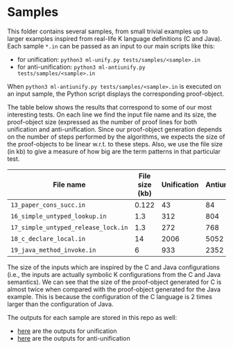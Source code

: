 # Samples 

This folder contains several samples, from small trivial examples up to larger examples inspired from real-life K language definitions (C and Java). 
Each sample `*.in` can be passed as an input to our main scripts like this:

* for unification: `python3 ml-unify.py tests/samples/<sample>.in`
* for anti-unification: `python3 ml-antiunify.py tests/samples/<sample>.in`

When `python3 ml-antiunify.py tests/samples/<sample>.in` is executed on an input sample, the Python script displays the corresponding proof-object. 

The table below shows the results that correspond to some of our most interesting tests. 
On each line we find the input file name and its size, the proof-object size (expressed as the number of proof lines for both unification and anti-unification. 
Since our proof-object generation depends on the number of steps performed by the algorithms, we expects the size of the proof-objects to be linear w.r.t. to these steps. Also, we use the file size (in kb) to give a measure of how big are the term patterns in that particular test.

| File name  | File size (kb) | Unification | Antiunification | 
|------------|----------------|-------------|-----------------|
| `13_paper_cons_succ.in` | 0.122 | 43 | 84 |
| `16_simple_untyped_lookup.in` | 1.3 | 312 | 804 |
| `17_simple_untyped_release_lock.in` | 1.3 | 272  | 768 |
| `18_c_declare_local.in` | 14 | 2006 | 5052 |
| `19_java_method_invoke.in` | 6 | 933 | 2352 |

The size of the inputs which are inspired by the C and Java configurations (i.e., the inputs are actually symbolic K configurations from the C and Java semantics).  We can see that the size of the proof-object generated for C is almost twice when compared with the proof-object generated for the Java example. This is because the configuration of the C language is 2 times larger than the configuration of Java.


The outputs for each sample are stored in this repo as well:
* [here](https://github.com/andreiarusoaie/certifying-unification-in-aml/tree/master/tests/samples/outputs/unification) are the outputs for unification
* [here](https://github.com/andreiarusoaie/certifying-unification-in-aml/tree/master/tests/samples/outputs/anti-unification) are the outputs for anti-unification
